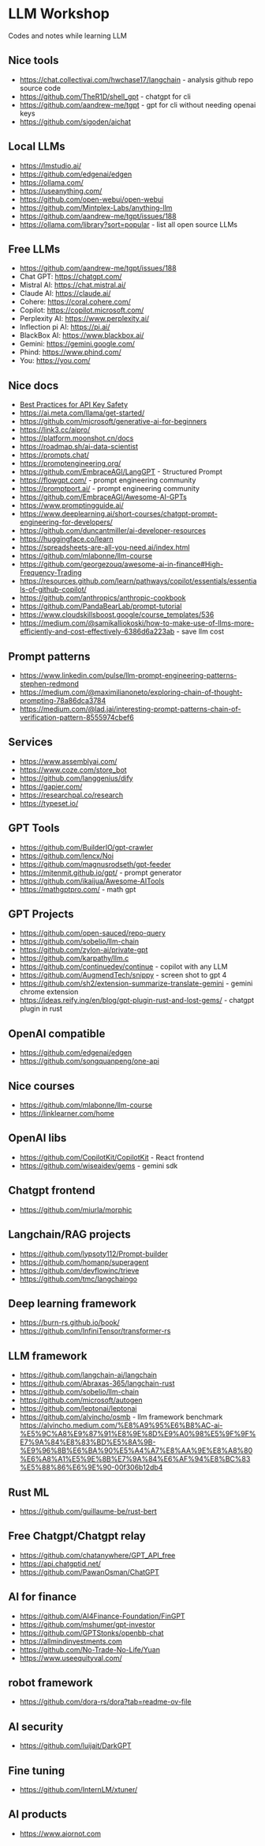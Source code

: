 # LLM Workshop

Codes and notes while learning LLM

## Nice tools

* <https://chat.collectivai.com/hwchase17/langchain> - analysis github repo source code
* <https://github.com/TheR1D/shell_gpt> - chatgpt for cli
* <https://github.com/aandrew-me/tgpt> - gpt for cli without needing openai keys
* <https://github.com/sigoden/aichat>

## Local LLMs

* <https://lmstudio.ai/>
* <https://github.com/edgenai/edgen>
* <https://ollama.com/>
* <https://useanything.com/>
* <https://github.com/open-webui/open-webui>
* <https://github.com/Mintplex-Labs/anything-llm>
* <https://github.com/aandrew-me/tgpt/issues/188>
* <https://ollama.com/library?sort=popular> - list all open source LLMs

## Free LLMs

* <https://github.com/aandrew-me/tgpt/issues/188>
* Chat GPT: <https://chatgpt.com/>
* Mistral AI: <https://chat.mistral.ai/>
* Claude AI: <https://claude.ai/>
* Cohere: <https://coral.cohere.com/>
* Copilot: <https://copilot.microsoft.com/>
* Perplexity AI: <https://www.perplexity.ai/>
* Inflection pi AI: <https://pi.ai/>
* BlackBox AI: <https://www.blackbox.ai/>
* Gemini: <https://gemini.google.com/>
* Phind: <https://www.phind.com/>
* You: <https://you.com/>

## Nice docs

* [Best Practices for API Key Safety](https://help.openai.com/en/articles/5112595-best-practices-for-api-key-safety)
* <https://ai.meta.com/llama/get-started/>
* <https://github.com/microsoft/generative-ai-for-beginners>
* <https://link3.cc/aipro/>
* <https://platform.moonshot.cn/docs>
* <https://roadmap.sh/ai-data-scientist>
* <https://prompts.chat/>
* <https://promptengineering.org/>
* <https://github.com/EmbraceAGI/LangGPT> - Structured Prompt
* <https://flowgpt.com/> - prompt engineering community
* <https://promptport.ai/> - prompt engineering community
* <https://github.com/EmbraceAGI/Awesome-AI-GPTs>
* <https://www.promptingguide.ai/>
* <https://www.deeplearning.ai/short-courses/chatgpt-prompt-engineering-for-developers/>
* <https://github.com/duncantmiller/ai-developer-resources>
* <https://huggingface.co/learn>
* <https://spreadsheets-are-all-you-need.ai/index.html>
* <https://github.com/mlabonne/llm-course>
* <https://github.com/georgezouq/awesome-ai-in-finance#High-Frequency-Trading>
* <https://resources.github.com/learn/pathways/copilot/essentials/essentials-of-github-copilot/>
* <https://github.com/anthropics/anthropic-cookbook>
* <https://github.com/PandaBearLab/prompt-tutorial>
* <https://www.cloudskillsboost.google/course_templates/536>
* <https://medium.com/@samikalliokoski/how-to-make-use-of-llms-more-efficiently-and-cost-effectively-6386d6a223ab> - save llm cost

## Prompt patterns

* <https://www.linkedin.com/pulse/llm-prompt-engineering-patterns-stephen-redmond>
* <https://medium.com/@maximilianoneto/exploring-chain-of-thought-prompting-78a86dca3784>
* <https://medium.com/@lad.jai/interesting-prompt-patterns-chain-of-verification-pattern-8555974cbef6>

## Services

* <https://www.assemblyai.com/>
* <https://www.coze.com/store_bot>
* <https://github.com/langgenius/dify>
* <https://gapier.com/>
* <https://researchpal.co/research>
* <https://typeset.io/>

## GPT Tools

* <https://github.com/BuilderIO/gpt-crawler>
* <https://github.com/lencx/Noi>
* <https://github.com/magnusrodseth/gpt-feeder>
* <https://mitenmit.github.io/gpt/> - prompt generator
* <https://github.com/ikaijua/Awesome-AITools>
* <https://mathgptpro.com/> - math gpt

## GPT Projects

* <https://github.com/open-sauced/repo-query>
* <https://github.com/sobelio/llm-chain>
* <https://github.com/zylon-ai/private-gpt>
* <https://github.com/karpathy/llm.c>
* <https://github.com/continuedev/continue> - copilot with any LLM
* <https://github.com/AugmendTech/snippy> - screen shot to gpt 4
* <https://github.com/sh2/extension-summarize-translate-gemini> - gemini chrome extension
* <https://ideas.reify.ing/en/blog/gpt-plugin-rust-and-lost-gems/> - chatgpt plugin in rust

## OpenAI compatible

* <https://github.com/edgenai/edgen>
* <https://github.com/songquanpeng/one-api>

## Nice courses

* <https://github.com/mlabonne/llm-course>
* <https://linklearner.com/home>

## OpenAI libs

* <https://github.com/CopilotKit/CopilotKit> - React frontend
* <https://github.com/wiseaidev/gems> - gemini sdk

## Chatgpt frontend

* <https://github.com/miurla/morphic>

## Langchain/RAG projects

* <https://github.com/lypsoty112/Prompt-builder>
* <https://github.com/homanp/superagent>
* <https://github.com/devflowinc/trieve>
* <https://github.com/tmc/langchaingo>

## Deep learning framework

* <https://burn-rs.github.io/book/>
* <https://github.com/InfiniTensor/transformer-rs>

## LLM framework

* <https://github.com/langchain-ai/langchain>
* <https://github.com/Abraxas-365/langchain-rust>
* <https://github.com/sobelio/llm-chain>
* <https://github.com/microsoft/autogen>
* <https://github.com/leptonai/leptonai>
* <https://github.com/alvincho/osmb> - llm framework benchmark <https://alvincho.medium.com/%E8%A9%95%E6%B8%AC-ai-%E5%9C%A8%E9%87%91%E8%9E%8D%E9%A0%98%E5%9F%9F%E7%9A%84%E8%83%BD%E5%8A%9B-%E9%96%8B%E6%BA%90%E5%A4%A7%E8%AA%9E%E8%A8%80%E6%A8%A1%E5%9E%8B%E7%9A%84%E6%AF%94%E8%BC%83%E5%88%86%E6%9E%90-00f306b12db4>

## Rust ML

* <https://github.com/guillaume-be/rust-bert>

## Free Chatgpt/Chatgpt relay

* <https://github.com/chatanywhere/GPT_API_free>
* <https://api.chatgptid.net/>
* <https://github.com/PawanOsman/ChatGPT>

## AI for finance

* <https://github.com/AI4Finance-Foundation/FinGPT>
* <https://github.com/mshumer/gpt-investor>
* <https://github.com/GPTStonks/openbb-chat>
* <https://allmindinvestments.com>
* <https://github.com/No-Trade-No-Life/Yuan>
* <https://www.useequityval.com/>

## robot framework

* <https://github.com/dora-rs/dora?tab=readme-ov-file>

## AI security

* <https://github.com/luijait/DarkGPT>

## Fine tuning

* <https://github.com/InternLM/xtuner/>

## AI products

* <https://www.aiornot.com>
